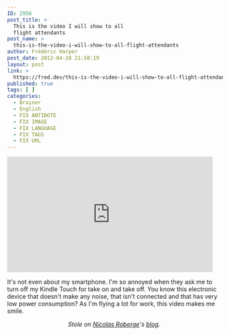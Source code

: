 ```yaml
---
ID: 2956
post_title: >
  This is the video I will show to all
  flight attendants
post_name: >
  this-is-the-video-i-will-show-to-all-flight-attendants
author: Frédéric Harper
post_date: 2012-04-28 21:50:19
layout: post
link: >
  https://fred.dev/this-is-the-video-i-will-show-to-all-flight-attendants/
published: true
tags: [ ]
categories:
  - Brainer
  - English
  - FIX ANTIDOTE
  - FIX IMAGE
  - FIX LANGUAGE
  - FIX TAGS
  - FIX URL
---
```

<div><div class="embed video YouTube"><iframe width="480" height="270" src="https://www.youtube.com/embed/Jgs-zawExcQ?feature=oembed" frameborder="0" allowfullscreen></iframe></div></div><p style="text-align:left">It's not even about my smartphone. I'm so annoyed when they ask me to turn off my Kindle Touch for take on and take off. You know this electronic device that doesn't make any noise, that isn't connected and that has very low power consumption? As I'm flying a lot for work, this video makes me smile.</p><p style="text-align:center"><em>Stole on <a href="https://nicolasroberge.com" target="_blank" rel="noopener noreferrer">Nicolas Roberge</a>'s <a href="https://nicolasroberge.com/la-verite-sur-les-cellulaires-a-bord-des-avions/" target="_blank" rel="noopener noreferrer">blog</a>. </em></p>